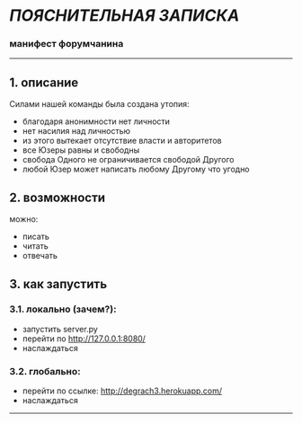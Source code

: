 # ***ПОЯСНИТЕЛЬНАЯ ЗАПИСКА***
### манифест форумчанина

***

## 1. описание
Силами нашей команды была создана утопия:
* благодаря анонимности нет личности
* нет насилия над личностью
* из этого вытекает отсутствие власти и авторитетов
* все Юзеры равны и свободны
* свобода Одного не ограничивается свободой Другого
* любой Юзер может написать любому Другому что угодно

## 2. возможности
можно:
* писать
* читать
* отвечать

## 3. как запустить
### 3.1. локально (зачем?):
* запустить server.py
* перейти по http://127.0.0.1:8080/
* наслаждаться
### 3.2. глобально:
* перейти по ссылке: http://degrach3.herokuapp.com/
* наслаждаться

***
